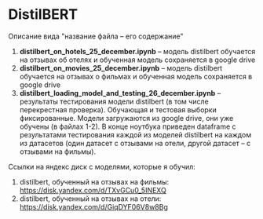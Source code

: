# DistilBERT

Описание вида "название файла – его содержание"

1) **distilbert_on_hotels_25_december.ipynb**
– модель distilbert обучается на отзывах об отелях и
обученная модель сохраняется в google drive
2) **distilbert_on_movies_25_december.ipynb**
– модель distilbert обучается на отзывах о фильмах и 
обученная модель сохраняется в google drive
3) **distilbert_loading_model_and_testing_26_december.ipynb**
– результаты тестирования модели distilbert
(в том числе перекрестная проверка). Обучающая и тестовая
выборки фиксированные.
Модели загружаются из google drive, они уже обучены
(в файлах 1-2).
В конце ноутбука приведен dataframe
с результатами тестирования каждой из моделей distilbert на 
каждом из датасетов (один датасет с отзывами на отели, 
другой датасет – с отзывами на фильмы).


Ссылки на яндекс диск с моделями, которые я обучил:
1) distilbert, обученный на отзывах на фильмы:
https://disk.yandex.com/d/TXvGCu0_5INEXQ
2) distilbert, обученный на отзывах на отели:
https://disk.yandex.com/d/GiqDYF06V8w8Bg


